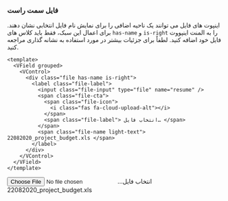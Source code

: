 ### فایل سمت راست

اینپوت های فایل می توانند یک ناحیه اضافی را برای نمایش نام فایل انتخابی نشان دهند.
برای اعمال این سبک، فقط باید کلاس های `has-name` و `is-right` را به المنت اینپووت فایل خود اضافه کنید. لطفاً برای جزئیات بیشتر در مورد استفاده به نشانه گذاری مراجعه کنید.

<!--code-->

```vue
<template>
  <VField grouped>
    <VControl>
      <div class="file has-name is-right">
        <label class="file-label">
          <input class="file-input" type="file" name="resume" />
          <span class="file-cta">
            <span class="file-icon">
              <i class="fas fa-cloud-upload-alt"></i>
            </span>
            <span class="file-label"> انتخاب فایل… </span>
          </span>
          <span class="file-name light-text"> 22082020_project_budget.xls </span>
        </label>
      </div>
    </VControl>
  </VField>
</template>
```

<!--/code-->

<!--example-->

<VField grouped>
    <VControl>
        <div class="file has-name is-right">
            <label class="file-label">
                <input class="file-input" type="file" name="resume">
                <span class="file-cta">
                    <span class="file-icon">
                        <i class="fas fa-cloud-upload-alt"></i>
                    </span>
                    <span class="file-label">
                        انتخاب فایل… 
                    </span>
                </span>
                <span class="file-name light-text">
                    22082020_project_budget.xls
                </span>
            </label>
        </div>
    </VControl>
</VField>

<!--/example-->
